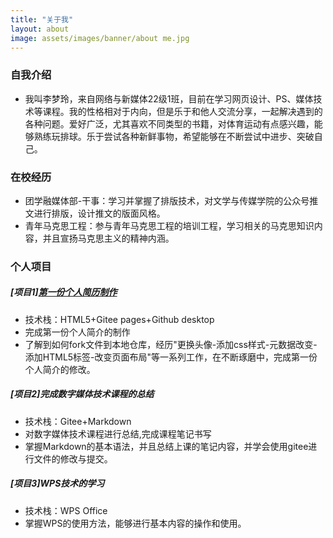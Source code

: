```yaml
---
title: "关于我"
layout: about
image: assets/images/banner/about me.jpg
---
```


### 自我介绍

*   我叫李梦玲，来自网络与新媒体22级1班，目前在学习网页设计、PS、媒体技术等课程。我的性格相对于内向，但是乐于和他人交流分享，一起解决遇到的各种问题。爱好广泛，尤其喜欢不同类型的书籍，对体育运动有点感兴趣，能够熟练玩排球。乐于尝试各种新鲜事物，希望能够在不断尝试中进步、突破自己。

### 在校经历

*   团学融媒体部-干事：学习并掌握了排版技术，对文学与传媒学院的公众号推文进行排版，设计推文的版面风格。
*   青年马克思工程：参与青年马克思工程的培训工程，学习相关的马克思知识内容，并且宣扬马克思主义的精神内涵。

### 个人项目

##### [项目1][<font>第一份个人简历制作</font>]( https://bx0908.gitee.io/resume_1)
* 技术栈：HTML5+Gitee  pages+Github desktop
* 完成第一份个人简介的制作
* 了解到如何fork文件到本地仓库，经历"更换头像-添加css样式-元数据改变-添加HTML5标签-改变页面布局"等一系列工作，在不断琢磨中，完成第一份个人简介的修改。

##### [项目2]完成数字媒体技术课程的总结
* 技术栈：Gitee+Markdown
* 对数字媒体技术课程进行总结,完成课程笔记书写
* 掌握Markdown的基本语法，并且总结上课的笔记内容，并学会使用gitee进行文件的修改与提交。

##### [项目3]WPS技术的学习
* 技术栈：WPS Office
* 掌握WPS的使用方法，能够进行基本内容的操作和使用。